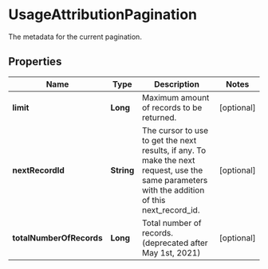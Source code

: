 # UsageAttributionPagination

The metadata for the current pagination.

## Properties

| Name                     | Type       | Description                                                                                                                                    | Notes      |
| ------------------------ | ---------- | ---------------------------------------------------------------------------------------------------------------------------------------------- | ---------- |
| **limit**                | **Long**   | Maximum amount of records to be returned.                                                                                                      | [optional] |
| **nextRecordId**         | **String** | The cursor to use to get the next results, if any. To make the next request, use the same parameters with the addition of this next_record_id. | [optional] |
| **totalNumberOfRecords** | **Long**   | Total number of records. (deprecated after May 1st, 2021)                                                                                      | [optional] |
